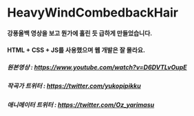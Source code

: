 # HeavyWindCombedbackHair

#### 강풍올백 영상을 보고 뭔가에 홀린 듯 급하게 만들었습니다.
#### HTML + CSS + JS를 사용했으며 웹 개발은 잘 몰라요.

##### 원본영상 : https://www.youtube.com/watch?v=D6DVTLvOupE
##### 작곡가 트위터 : https://twitter.com/yukopipikku
##### 애니메이터 트위터 : https://twitter.com/Oz_yarimasu
